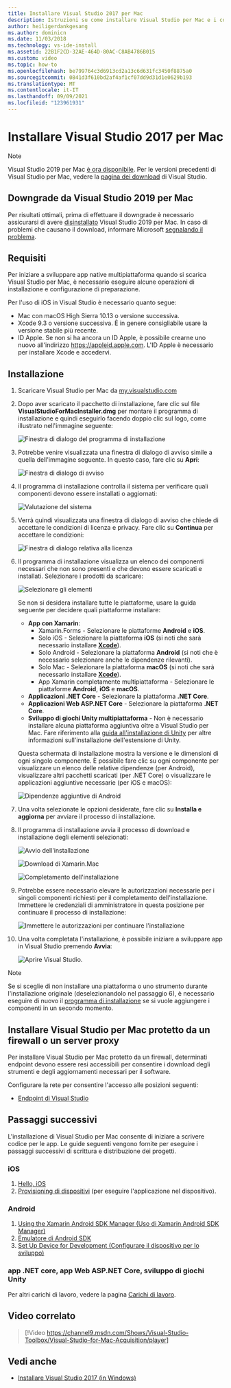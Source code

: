 ```yaml
---
title: Installare Visual Studio 2017 per Mac
description: Istruzioni su come installare Visual Studio per Mac e i componenti aggiuntivi necessari per lo sviluppo multipiattaforma.
author: heiligerdankgesang
ms.author: dominicn
ms.date: 11/03/2018
ms.technology: vs-ide-install
ms.assetid: 22B1F2CD-32AE-464D-80AC-C8AB4786B015
ms.custom: video
ms.topic: how-to
ms.openlocfilehash: be799764c3d6913cd2a13c6d631fc3450f8875a0
ms.sourcegitcommit: 0841d3f610bd2af4af1cf07dd9d31d1e0629b193
ms.translationtype: MT
ms.contentlocale: it-IT
ms.lasthandoff: 09/09/2021
ms.locfileid: "123961931"
---
```

# <a name="install-visual-studio-2017-for-mac"></a>Installare Visual Studio 2017 per Mac

> [!NOTE]
> Visual Studio 2019 per Mac [è ora disponibile](installation.md?view=vsmac-2019&preserve-view=true). Per le versioni precedenti di Visual Studio per Mac, vedere la [pagina dei download](https://my.visualstudio.com/Downloads?q=Visual%20Studio%202017%20for%20Mac) di Visual Studio.

## <a name="downgrading-from-visual-studio-2019-for-mac"></a>Downgrade da Visual Studio 2019 per Mac

Per risultati ottimali, prima di effettuare il downgrade è necessario assicurarsi di avere [disinstallato](uninstall.md) Visual Studio 2019 per Mac. In caso di problemi che causano il download, informare Microsoft [segnalando il problema](report-a-problem.md).
 
## <a name="requirements"></a>Requisiti

Per iniziare a sviluppare app native multipiattaforma quando si scarica Visual Studio per Mac, è necessario eseguire alcune operazioni di installazione e configurazione di preparazione.

Per l'uso di iOS in Visual Studio è necessario quanto segue:

- Mac con macOS High Sierra 10.13 o versione successiva.
- Xcode 9.3 o versione successiva. È in genere consigliabile usare la versione stabile più recente.
- ID Apple. Se non si ha ancora un ID Apple, è possibile crearne uno nuovo all'indirizzo https://appleid.apple.com. L'ID Apple è necessario per installare Xcode e accedervi.

## <a name="install"></a>Installazione

1. Scaricare Visual Studio per Mac da [my.visualstudio.com](https://my.visualstudio.com/Downloads?q=Visual%20Studio%202017%20for%20Mac)

2. Dopo aver scaricato il pacchetto di installazione, fare clic sul file **VisualStudioForMacInstaller.dmg** per montare il programma di installazione e quindi eseguirlo facendo doppio clic sul logo, come illustrato nell'immagine seguente:

   ![Finestra di dialogo del programma di installazione](media/installer-image1.png)

3. Potrebbe venire visualizzata una finestra di dialogo di avviso simile a quella dell'immagine seguente. In questo caso, fare clic su **Apri**:

   ![Finestra di dialogo di avviso](media/installer-image2.png)

4. Il programma di installazione controlla il sistema per verificare quali componenti devono essere installati o aggiornati:

   ![Valutazione del sistema](media/installer-image3.png)

5. Verrà quindi visualizzata una finestra di dialogo di avviso che chiede di accettare le condizioni di licenza e privacy. Fare clic su **Continua** per accettare le condizioni:

   ![Finestra di dialogo relativa alla licenza](media/installer-image4.png)

6. Il programma di installazione visualizza un elenco dei componenti necessari che non sono presenti e che devono essere scaricati e installati. Selezionare i prodotti da scaricare:

   ![Selezionare gli elementi](media/installer-image5.png)

   Se non si desidera installare tutte le piattaforme, usare la guida seguente per decidere quali piattaforme installare:

   * **App con Xamarin**:
      - Xamarin.Forms - Selezionare le piattaforme **Android** e **iOS**.
      - Solo iOS - Selezionare la piattaforma **iOS** (si noti che sarà necessario installare [**Xcode**](https://developer.apple.com/xcode/)).
      - Solo Android - Selezionare la piattaforma **Android** (si noti che è necessario selezionare anche le dipendenze rilevanti).
      - Solo Mac - Selezionare la piattaforma **macOS** (si noti che sarà necessario installare [**Xcode**](https://developer.apple.com/xcode/)).
      - App Xamarin completamente multipiattaforma - Selezionare le piattaforme **Android**, **iOS** e **macOS**.
   * **Applicazioni .NET Core** - Selezionare la piattaforma **.NET Core**.
   * **Applicazioni Web ASP.NET Core** - Selezionare la piattaforma **.NET Core**.
   * **Sviluppo di giochi Unity multipiattaforma** - Non è necessario installare alcuna piattaforma aggiuntiva oltre a Visual Studio per Mac. Fare riferimento alla [guida all'installazione di Unity](./setup-vsmac-tools-unity.md) per altre informazioni sull'installazione dell'estensione di Unity.

   Questa schermata di installazione mostra la versione e le dimensioni di ogni singolo componente. È possibile fare clic su ogni componente per visualizzare un elenco delle relative dipendenze (per Android), visualizzare altri pacchetti scaricati (per .NET Core) o visualizzare le applicazioni aggiuntive necessarie (per iOS e macOS):

   ![Dipendenze aggiuntive di Android](media/installer-image6.png)

7. Una volta selezionate le opzioni desiderate, fare clic su **Installa e aggiorna** per avviare il processo di installazione.

8. Il programma di installazione avvia il processo di download e installazione degli elementi selezionati:

   ![Avvio dell'installazione](media/installer-image7.png)

   ![Download di Xamarin.Mac](media/installer-image8.png)

   ![Completamento dell'installazione](media/installer-image9.png)

9. Potrebbe essere necessario elevare le autorizzazioni necessarie per i singoli componenti richiesti per il completamento dell'installazione. Immettere le credenziali di amministratore in questa posizione per continuare il processo di installazione:

   ![Immettere le autorizzazioni per continuare l'installazione](media/installer-image10.png)

10. Una volta completata l'installazione, è possibile iniziare a sviluppare app in Visual Studio premendo **Avvia**:

    ![Aprire Visual Studio.](media/installer-image11.png)

> [!NOTE]
> Se si sceglie di non installare una piattaforma o uno strumento durante l'installazione originale (deselezionandolo nel passaggio 6), è necessario eseguire di nuovo il [programma di installazione](https://visualstudio.microsoft.com/vs/) se si vuole aggiungere i componenti in un secondo momento.

## <a name="install-visual-studio-for-mac-behind-a-firewall-or-proxy-server"></a>Installare Visual Studio per Mac protetto da un firewall o un server proxy

Per installare Visual Studio per Mac protetto da un firewall, determinati endpoint devono essere resi accessibili per consentire i download degli strumenti e degli aggiornamenti necessari per il software.

Configurare la rete per consentire l'accesso alle posizioni seguenti:

- [Endpoint di Visual Studio](/visualstudio/install/install-visual-studio-behind-a-firewall-or-proxy-server)

## <a name="next-steps"></a>Passaggi successivi

L'installazione di Visual Studio per Mac consente di iniziare a scrivere codice per le app. Le guide seguenti vengono fornite per eseguire i passaggi successivi di scrittura e distribuzione dei progetti.

### <a name="ios"></a>iOS

1. [Hello, iOS](https://developer.xamarin.com/guides/ios/getting_started/hello,_iOS/)
2. [Provisioning di dispositivi](https://developer.xamarin.com/guides/ios/getting_started/installation/device_provisioning) (per eseguire l'applicazione nel dispositivo).

### <a name="android"></a>Android

1. [Using the Xamarin Android SDK Manager (Uso di Xamarin Android SDK Manager)](https://developer.xamarin.com/guides/android/getting_started/installation/android-sdk/?ide=xs)
2. [Emulatore di Android SDK](https://developer.xamarin.com/guides/android/getting_started/installation/android-emulator/)
4. [Set Up Device for Development (Configurare il dispositivo per lo sviluppo)](https://developer.xamarin.com/guides/android/getting_started/installation/set_up_device_for_development/)

### <a name="net-core-apps-aspnet-core-web-apps-unity-game-development"></a>app .NET core, app Web ASP.NET Core, sviluppo di giochi Unity

Per altri carichi di lavoro, vedere la pagina [Carichi di lavoro](./workloads.md).

## <a name="related-video"></a>Video correlato

> [!Video https://channel9.msdn.com/Shows/Visual-Studio-Toolbox/Visual-Studio-for-Mac-Acquisition/player]

## <a name="see-also"></a>Vedi anche

- [Installare Visual Studio 2017 (in Windows)](/visualstudio/install/install-visual-studio)